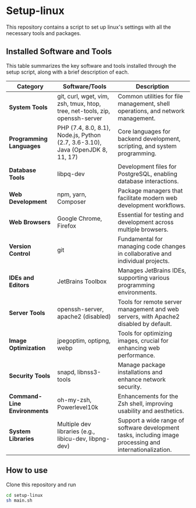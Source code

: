 # Setup-linux

This repository contains a script to set up linux's settings with all the necessary tools and packages.

## Installed Software and Tools

This table summarizes the key software and tools installed through the setup script, along with a brief description of each.

| Category                       | Software/Tools                                                   | Description |
|--------------------------------|------------------------------------------------------------------|-------------|
| **System Tools**               | git, curl, wget, vim, zsh, tmux, htop, tree, net-tools, zip, openssh-server | Common utilities for file management, shell operations, and network management. |
| **Programming Languages**      | PHP (7.4, 8.0, 8.1), Node.js, Python (2.7, 3.6-3.10), Java (OpenJDK 8, 11, 17) | Core languages for backend development, scripting, and system programming. |
| **Database Tools**             | libpq-dev                                                        | Development files for PostgreSQL, enabling database interactions. |
| **Web Development**            | npm, yarn, Composer                                              | Package managers that facilitate modern web development workflows. |
| **Web Browsers**               | Google Chrome, Firefox                                           | Essential for testing and development across multiple browsers. |
| **Version Control**            | git                                                              | Fundamental for managing code changes in collaborative and individual projects. |
| **IDEs and Editors**           | JetBrains Toolbox                                                | Manages JetBrains IDEs, supporting various programming environments. |
| **Server Tools**               | openssh-server, apache2 (disabled)                               | Tools for remote server management and web servers, with Apache2 disabled by default. |
| **Image Optimization**         | jpegoptim, optipng, webp                                         | Tools for optimizing images, crucial for enhancing web performance. |
| **Security Tools**             | snapd, libnss3-tools                                             | Manage package installations and enhance network security. |
| **Command-Line Environments**  | oh-my-zsh, Powerlevel10k                                         | Enhancements for the Zsh shell, improving usability and aesthetics. |
| **System Libraries**           | Multiple dev libraries (e.g., libicu-dev, libpng-dev)            | Support a wide range of software development tasks, including image processing and internationalization. |

## How to use

Clone this repository and run 

``` bash
cd setup-linux
sh main.sh
```
